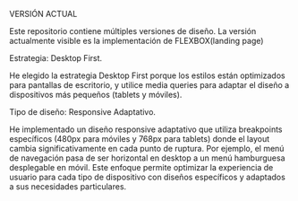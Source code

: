 VERSIÓN ACTUAL

Este repositorio contiene múltiples versiones de diseño. La versión actualmente visible es la implementación de FLEXBOX(landing page)

Estrategia: Desktop First.

He elegido la estrategia Desktop First porque los estilos están optimizados para pantallas de escritorio, y utilice media queries para adaptar el diseño a dispositivos más pequeños (tablets y móviles).

Tipo de diseño: Responsive Adaptativo.

He implementado un diseño responsive adaptativo que utiliza breakpoints específicos (480px para móviles y 768px para tablets) donde el layout cambia significativamente en cada punto de ruptura. Por ejemplo, el menú de navegación pasa de ser horizontal en desktop a un menú hamburguesa desplegable en móvil. Este enfoque permite optimizar la experiencia de usuario para cada tipo de dispositivo con diseños específicos y adaptados a sus necesidades particulares.
